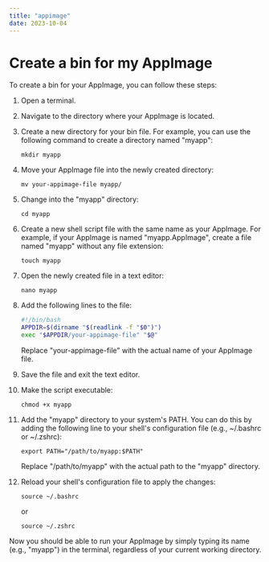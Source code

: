 ```yaml
---
title: "appimage"
date: 2023-10-04
---
```

# Create a bin for my AppImage 

To create a bin for your AppImage, you can follow these steps:

1. Open a terminal.

2. Navigate to the directory where your AppImage is located.

3. Create a new directory for your bin file. For example, you can use the following command to create a directory named "myapp":

   ```
   mkdir myapp
   ```

4. Move your AppImage file into the newly created directory:

   ```
   mv your-appimage-file myapp/
   ```

5. Change into the "myapp" directory:

   ```
   cd myapp
   ```

6. Create a new shell script file with the same name as your AppImage. For example, if your AppImage is named "myapp.AppImage", create a file named "myapp" without any file extension:

   ```
   touch myapp
   ```

7. Open the newly created file in a text editor:

   ```
   nano myapp
   ```

8. Add the following lines to the file:

   ```bash
   #!/bin/bash
   APPDIR=$(dirname "$(readlink -f "$0")")
   exec "$APPDIR/your-appimage-file" "$@"
   ```

   Replace "your-appimage-file" with the actual name of your AppImage file.

9. Save the file and exit the text editor.

10. Make the script executable:

    ```
    chmod +x myapp
    ```

11. Add the "myapp" directory to your system's PATH. You can do this by adding the following line to your shell's configuration file (e.g., ~/.bashrc or ~/.zshrc):

    ```
    export PATH="/path/to/myapp:$PATH"
    ```

    Replace "/path/to/myapp" with the actual path to the "myapp" directory.

12. Reload your shell's configuration file to apply the changes:

    ```
    source ~/.bashrc
    ```

    or

    ```
    source ~/.zshrc
    ```

Now you should be able to run your AppImage by simply typing its name (e.g., "myapp") in the terminal, regardless of your current working directory.

